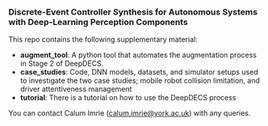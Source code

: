 ### Discrete-Event Controller Synthesis for Autonomous Systems with Deep-Learning Perception Components

This repo contains the following supplementary material:

- **augment_tool**: A python tool that automates the augmentation process in Stage 2 of DeepDECS.
- **case_studies**: Code, DNN models, datasets, and simulator setups used to investigate the two case studies; mobile robot collision limitation, and driver attentiveness management
- **tutorial**: There is a tutorial on how to use the DeepDECS process

You can contact Calum Imrie (calum.imrie@york.ac.uk) with any queries.